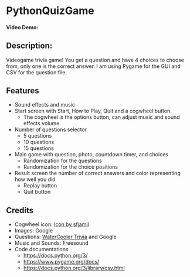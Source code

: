 # PythonQuizGame

#### Video Demo: <URL HERE>
## Description:
Videogame trivia game! You get a question and have 4 choices to choose from, only one is the correct answer.
I am using Pygame for the GUI and CSV for the question file.
## Features
- Sound effects and music
- Start screen with Start, How to Play, Quit and a cogwheel button.
    - The cogwheel is the options button, can adjust music and sound effects volume
- Number of questions selector
    - 5 questions
    - 10 questions
    - 15 questions
- Main game with question, photo, countdown timer, and choices
    - Randomization for the questions
    - Randomization for the choice positions
- Result screen the number of correct answers and color representing how well you did
    - Replay button
    - Quit button

## Credits
- Cogwheel icon: <a href="https://www.freepik.com/icon/setting_8629952#fromView=search&page=1&position=25&uuid=66919a3a-0206-4c61-966c-9d8194274988">Icon by sfjamil</a>
- Images: Google
- Questions: [WaterCooler Trivia](https://www.watercoolertrivia.com/trivia-questions/video-game-trivia-questions) and Google
- Music and Sounds: Freesound
- Code documentations
    - https://docs.python.org/3/
    - https://www.pygame.org/docs/ 
    - https://docs.python.org/3/library/csv.html